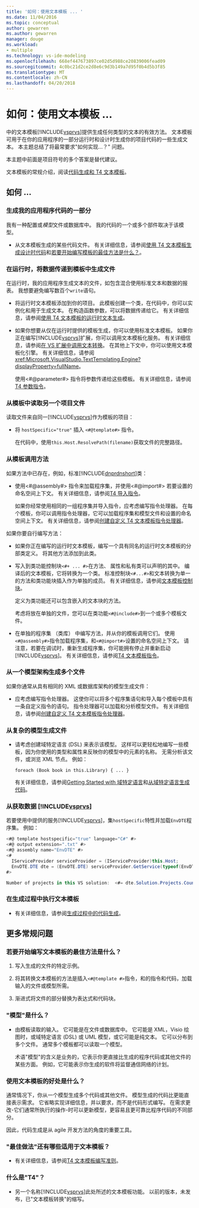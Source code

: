 ```yaml
---
title: '如何：使用文本模板 ... '
ms.date: 11/04/2016
ms.topic: conceptual
author: gewarren
ms.author: gewarren
manager: douge
ms.workload:
- multiple
ms.technology: vs-ide-modeling
ms.openlocfilehash: 668ef447673897ce02d5d988ce20839006fead09
ms.sourcegitcommit: 4c0bc21d2ce2d8e6c9d3b149a7d95f0b4d5b3f85
ms.translationtype: MT
ms.contentlocale: zh-CN
ms.lasthandoff: 04/20/2018
---
```

# <a name="how-to--with-text-templates"></a>如何：使用文本模板 ... 
中的文本模板[!INCLUDE[vsprvs](../code-quality/includes/vsprvs_md.md)]提供生成任何类型的文本的有效方法。 文本模板可用于在你的应用程序的一部分运行时和设计时生成你的项目代码的一些生成文本。 本主题总结了将最常要求"如何实现...？" 问题。

 本主题中前面是项目符号的多个答案是替代建议。

 文本模板的常规介绍，阅读[代码生成和 T4 文本模板](../modeling/code-generation-and-t4-text-templates.md)。

## <a name="how-to-"></a>如何 ...

### <a name="generate-part-of-my-application-code"></a>生成我的应用程序代码的一部分
 我有一种配置或*模型*文件或数据库中。 我的代码的一个或多个部件取决于该模型。

-   从文本模板生成的某些代码文件。 有关详细信息，请参阅[使用 T4 文本模板生成设计时代码](../modeling/design-time-code-generation-by-using-t4-text-templates.md)和[若要开始编写模板的最佳方法是什么？](#starting)。

### <a name="generate-files-at-run-time-passing-data-into-the-template"></a>在运行时，将数据传递到模板中生成文件
 在运行时，我的应用程序生成文本的文件，如包含混合使用标准文本和数据的报表。 我想要避免编写数百个`write`语句。

-   将运行时文本模板添加到你的项目。 此模板创建一个类，在代码中，你可以实例化和用于生成文本。 在构造函数参数，可以将数据传递给它。 有关详细信息，请参阅[使用 T4 文本模板的运行时文本生成](../modeling/run-time-text-generation-with-t4-text-templates.md)。

-   如果你想要从仅在运行时提供的模板生成，你可以使用标准文本模板。 如果你正在编写[!INCLUDE[vsprvs](../code-quality/includes/vsprvs_md.md)]扩展，你可以调用文本模板化服务。 有关详细信息，请参阅[在 VS 扩展中调用文本转换](../modeling/invoking-text-transformation-in-a-vs-extension.md)。 在其他上下文中，你可以使用文本模板化引擎。 有关详细信息，请参阅<xref:Microsoft.VisualStudio.TextTemplating.Engine?displayProperty=fullName>。

     使用\<#@parameter#> 指令将参数传递给这些模板。 有关详细信息，请参阅[T4 参数指令](../modeling/t4-parameter-directive.md)。

### <a name="read-another-project-file-from-a-template"></a>从模板中读取另一个项目文件
 读取文件来自同一[!INCLUDE[vsprvs](../code-quality/includes/vsprvs_md.md)]作为模板的项目：

-   将 `hostSpecific="true"` 插入 `<#@template#>` 指令。

     在代码中，使用`this.Host.ResolvePath(filename)`获取文件的完整路径。

### <a name="invoke-methods-from-a-template"></a>从模板调用方法
 如果方法中已存在，例如，标准[!INCLUDE[dnprdnshort](../code-quality/includes/dnprdnshort_md.md)]类：

-   使用\<#@assembly#> 指令来加载程序集，并使用\<#@import#> 若要设置的命名空间上下文。 有关详细信息，请参阅[T4 导入指令](../modeling/t4-import-directive.md)。

     如果你经常使用相同的一组程序集并导入指令，应考虑编写指令处理器。 在每个模板，你可以调用指令处理器，它可以加载程序集和模型文件和设置的命名空间上下文。 有关详细信息，请参阅[创建自定义 T4 文本模板指令处理器](../modeling/creating-custom-t4-text-template-directive-processors.md)。

 如果你要自行编写方法：

-   如果你正在编写的运行时文本模板，编写一个具有同名的运行时文本模板的分部类定义。 将其他方法添加到此类。

-   写入到类功能控制块`<#+ ... #>`在方法、 属性和私有类可以声明的其中。 编译后的文本模板，它将转换为一个类。 标准控制块`<#...#>`和文本转换为单一的方法和类功能块插入作为单独的成员。 有关详细信息，请参阅[文本模板控制块](../modeling/text-template-control-blocks.md)。

     定义为类功能还可以包含嵌入的文本块的方法。

     考虑将放在单独的文件，您可以在类功能`<#@include#>`到一个或多个模板文件。

-   在单独的程序集 （类库） 中编写方法，并从你的模板调用它们。 使用`<#@assembly#>`指令加载程序集，和`<#@import#>`设置的命名空间上下文。 请注意，若要在调试时，重新生成程序集，你可能拥有停止并重新启动[!INCLUDE[vsprvs](../code-quality/includes/vsprvs_md.md)]。 有关详细信息，请参阅[T4 文本模板指令](../modeling/t4-text-template-directives.md)。

### <a name="generate-many-files-from-one-model-schema"></a>从一个模型架构生成多个文件
 如果你通常从具有相同的 XML 或数据库架构的模型生成文件：

-   应考虑编写指令处理器。 这使你可以将多个程序集语句和导入每个模板中具有一条自定义指令的语句。 指令处理器可以加载和分析模型文件。 有关详细信息，请参阅[创建自定义 T4 文本模板指令处理器](../modeling/creating-custom-t4-text-template-directive-processors.md)。

### <a name="generate-files-from-a-complex-model"></a>从复杂的模型生成文件

-   请考虑创建域特定语言 (DSL) 来表示该模型。 这样可以更轻松地编写一些模板，因为你使用的类型和属性来反映你的模型中的元素的名称。 无需分析该文件，或浏览 XML 节点。 例如：

     `foreach (Book book in this.Library) { ... }`

     有关详细信息，请参阅[Getting Started with 域特定语言](../modeling/getting-started-with-domain-specific-languages.md)和[从域特定语言生成代码](../modeling/generating-code-from-a-domain-specific-language.md)。

### <a name="get-data-from-includevsprvscode-qualityincludesvsprvsmdmd"></a>从获取数据 [!INCLUDE[vsprvs](../code-quality/includes/vsprvs_md.md)]
 若要使用中提供的服务[!INCLUDE[vsprvs](../code-quality/includes/vsprvs_md.md)]，集`hostSpecific`特性并加载`EnvDTE`程序集。 例如：

```csharp
<#@ template hostspecific="true" language="C#" #>
<#@ output extension=".txt" #>
<#@ assembly name="EnvDTE" #>
<#
  IServiceProvider serviceProvider = (IServiceProvider)this.Host;
  EnvDTE.DTE dte = (EnvDTE.DTE) serviceProvider.GetService(typeof(EnvDTE.DTE));
#>

Number of projects in this VS solution:  <#= dte.Solution.Projects.Count #>

```

### <a name="execute-text-templates-in-the-build-process"></a>在生成过程中执行文本模板

-   有关详细信息，请参阅[生成过程中的代码生成](../modeling/code-generation-in-a-build-process.md)。

## <a name="more-general-questions"></a>更多常规问题

###  <a name="starting"></a> 若要开始编写文本模板的最佳方法是什么？

1.  写入生成的文件的特定示例。

2.  将其转换文本模板的方法是插入`<#@template #>`指令，和的指令和代码，加载输入的文件或模型所需。

3.  渐进式将文件的部分替换为表达式和代码块。

### <a name="what-is-a-model"></a>"模型"是什么？

-   由模板读取的输入。 它可能是在文件或数据库中。 它可能是 XML，Visio 绘图时，或域特定语言 (DSL) 或 UML 模型，或它可能是纯文本。 它可以分布到多个文件。 通常多个模板都可以读取一个模型。

     术语"模型"的含义是业务的，它表示你更直接比生成的程序代码或其他文件的某些方面。 例如，它可能表示你生成的软件将监督通信网络的计划。

### <a name="what-is-the-benefit-of-using-text-templates"></a>使用文本模板的好处是什么？
 通常情况下，你从一个模型生成多个代码或其他文件。 模型生成的代码比更能直接表示需求。 它省略实现详细信息，并以要求，而不是代码形式编写。 在需求更改-它们通常所执行的操作-时可以更新模型，更容易且更可靠比程序代码的不同部分。

 因此，代码生成是从 agile 开发方法的角度的重要工具。

### <a name="what-best-practices-are-there-for-text-templates"></a>"最佳做法"还有哪些适用于文本模板？

-   有关详细信息，请参阅[T4 文本模板编写准则](../modeling/guidelines-for-writing-t4-text-templates.md)。

### <a name="what-is-t4"></a>什么是"T4"？

-   另一个名称[!INCLUDE[vsprvs](../code-quality/includes/vsprvs_md.md)]此处所述的文本模板功能。 以前的版本，未发布，已"文本模板转换"的缩写。
